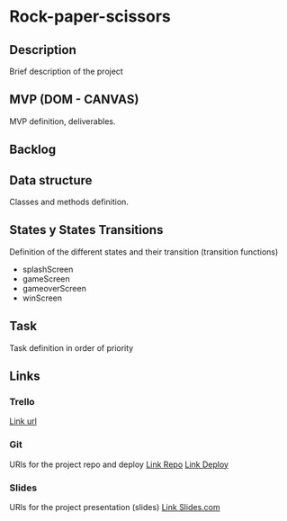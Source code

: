 # Rock-paper-scissors

## Description
Brief description of the project


## MVP (DOM - CANVAS)
MVP definition, deliverables.


## Backlog


## Data structure
Classes and methods definition.


## States y States Transitions
Definition of the different states and their transition (transition functions)

- splashScreen
- gameScreen
- gameoverScreen
- winScreen


## Task
Task definition in order of priority


## Links


### Trello
[Link url](https://trello.com/b/bPLqhmvj/m1-game)


### Git
URls for the project repo and deploy
[Link Repo](https://github.com/Dbpautt/Rock-paper-scissors)
[Link Deploy](http://github.com)


### Slides
URls for the project presentation (slides)
[Link Slides.com](http://slides.com)